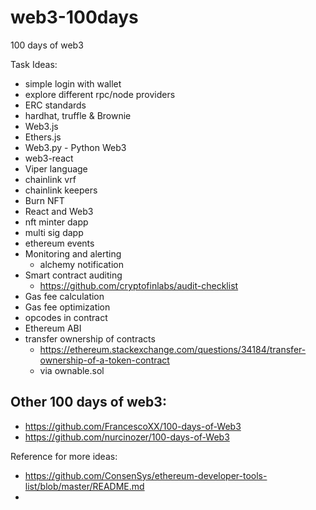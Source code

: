 # web3-100days
100 days of web3



Task Ideas: 
- simple login with wallet 
- explore different rpc/node providers 
- ERC standards 
- hardhat, truffle & Brownie
- Web3.js
- Ethers.js
- Web3.py - Python Web3
- web3-react
- Viper language 
- chainlink vrf
- chainlink keepers 
- Burn NFT
- React and Web3
- nft minter dapp
- multi sig dapp
- ethereum events 
- Monitoring and alerting 
   - alchemy notification
- Smart contract auditing 
   - https://github.com/cryptofinlabs/audit-checklist
- Gas fee calculation 
- Gas fee optimization 
- opcodes in contract 
- Ethereum ABI
- transfer ownership of contracts
   - https://ethereum.stackexchange.com/questions/34184/transfer-ownership-of-a-token-contract
   - via ownable.sol


## Other 100 days of web3:
- https://github.com/FrancescoXX/100-days-of-Web3
- https://github.com/nurcinozer/100-days-of-Web3


Reference for more ideas: 
- https://github.com/ConsenSys/ethereum-developer-tools-list/blob/master/README.md
- 
